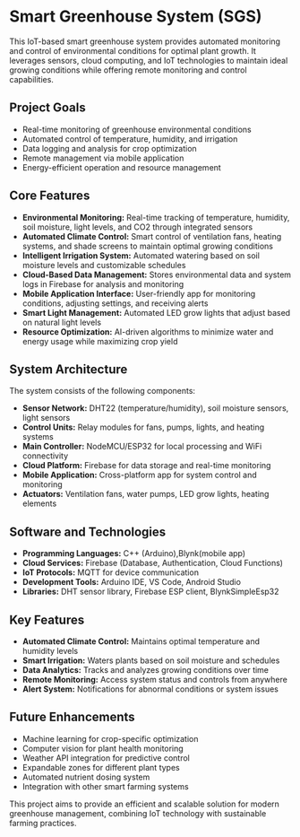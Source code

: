 # Smart Greenhouse System (SGS)

This IoT-based smart greenhouse system provides automated monitoring and control of environmental conditions for optimal plant growth. It leverages sensors, cloud computing, and IoT technologies to maintain ideal growing conditions while offering remote monitoring and control capabilities.

## Project Goals

* Real-time monitoring of greenhouse environmental conditions
* Automated control of temperature, humidity, and irrigation
* Data logging and analysis for crop optimization
* Remote management via mobile application
* Energy-efficient operation and resource management

## Core Features

* **Environmental Monitoring:** Real-time tracking of temperature, humidity, soil moisture, light levels, and CO2 through integrated sensors
* **Automated Climate Control:** Smart control of ventilation fans, heating systems, and shade screens to maintain optimal growing conditions
* **Intelligent Irrigation System:** Automated watering based on soil moisture levels and customizable schedules
* **Cloud-Based Data Management:** Stores environmental data and system logs in Firebase for analysis and monitoring
* **Mobile Application Interface:** User-friendly app for monitoring conditions, adjusting settings, and receiving alerts
* **Smart Light Management:** Automated LED grow lights that adjust based on natural light levels
* **Resource Optimization:** AI-driven algorithms to minimize water and energy usage while maximizing crop yield

## System Architecture

The system consists of the following components:

* **Sensor Network:** DHT22 (temperature/humidity), soil moisture sensors, light sensors
* **Control Units:** Relay modules for fans, pumps, lights, and heating systems
* **Main Controller:** NodeMCU/ESP32 for local processing and WiFi connectivity
* **Cloud Platform:** Firebase for data storage and real-time monitoring
* **Mobile Application:** Cross-platform app for system control and monitoring
* **Actuators:** Ventilation fans, water pumps, LED grow lights, heating elements

## Software and Technologies

* **Programming Languages:** C++ (Arduino),Blynk(mobile app)
* **Cloud Services:** Firebase (Database, Authentication, Cloud Functions)
* **IoT Protocols:** MQTT for device communication
* **Development Tools:** Arduino IDE, VS Code, Android Studio
* **Libraries:** DHT sensor library, Firebase ESP client, BlynkSimpleEsp32

## Key Features

* **Automated Climate Control:** Maintains optimal temperature and humidity levels
* **Smart Irrigation:** Waters plants based on soil moisture and schedules
* **Data Analytics:** Tracks and analyzes growing conditions over time
* **Remote Monitoring:** Access system status and controls from anywhere
* **Alert System:** Notifications for abnormal conditions or system issues

## Future Enhancements

* Machine learning for crop-specific optimization
* Computer vision for plant health monitoring
* Weather API integration for predictive control
* Expandable zones for different plant types
* Automated nutrient dosing system
* Integration with other smart farming systems

This project aims to provide an efficient and scalable solution for modern greenhouse management, combining IoT technology with sustainable farming practices.
